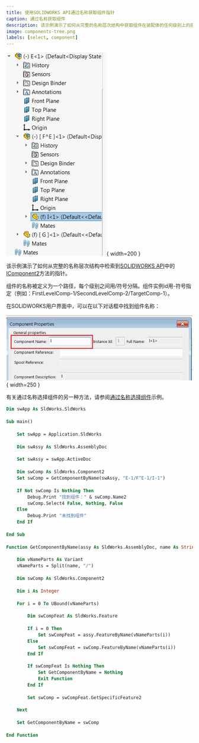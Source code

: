 ```yaml
---
title: 使用SOLIDWORKS API通过名称获取组件指针
caption: 通过名称获取组件
description: 该示例演示了如何从完整的名称层次结构中获取组件在装配体的任何级别上的指针
image: components-tree.png
labels: [select, component]
---
```

![组件的多级树](components-tree.png){ width=200 }

该示例演示了如何从完整的名称层次结构中检索到[SOLIDWORKS API](https://help.solidworks.com/2017/english/api/sldworksapi/solidworks.interop.sldworks~solidworks.interop.sldworks.icomponent2.html)中的[IComponent2](https://help.solidworks.com/2017/english/api/sldworksapi/solidworks.interop.sldworks~solidworks.interop.sldworks.icomponent2.html)方法的指针。

组件的名称被定义为一个路径，每个级别之间用/符号分隔。组件实例id用-符号指定（例如：FirstLevelComp-1/SecondLevelComp-2/TargetComp-1）。

在SOLIDWORKS用户界面中，可以在以下对话框中找到组件名称：

![属性对话框中的组件名称](component-name.png){ width=250 }

有关通过名称选择组件的另一种方法，请参阅[通过名称选择组件](/docs/codestack/solidworks-api/document/selection/select-component-by-name)示例。

~~~ vb
Dim swApp As SldWorks.SldWorks

Sub main()

    Set swApp = Application.SldWorks
    
    Dim swAssy As SldWorks.AssemblyDoc
    
    Set swAssy = swApp.ActiveDoc

    Dim swComp As SldWorks.Component2
    Set swComp = GetComponentByName(swAssy, "E-1/F^E-1/I-1")
    
    If Not swComp Is Nothing Then
        Debug.Print "找到组件：" & swComp.Name2
        swComp.Select4 False, Nothing, False
    Else
        Debug.Print "未找到组件"
    End If
    
End Sub

Function GetComponentByName(assy As SldWorks.AssemblyDoc, name As String) As SldWorks.Component2
    
    Dim vNameParts As Variant
    vNameParts = Split(name, "/")
    
    Dim swComp As SldWorks.Component2
    
    Dim i As Integer
    
    For i = 0 To UBound(vNameParts)
        
        Dim swCompFeat As SldWorks.Feature
        
        If i = 0 Then
            Set swCompFeat = assy.FeatureByName(vNameParts(i))
        Else
            Set swCompFeat = swComp.FeatureByName(vNameParts(i))
        End If
        
        If swCompFeat Is Nothing Then
            Set GetComponentByName = Nothing
            Exit Function
        End If
        
        Set swComp = swCompFeat.GetSpecificFeature2
        
    Next
    
    Set GetComponentByName = swComp
    
End Function
~~~